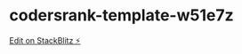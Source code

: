 # codersrank-template-w51e7z

[Edit on StackBlitz ⚡️](https://stackblitz.com/edit/codersrank-template-w51e7z)